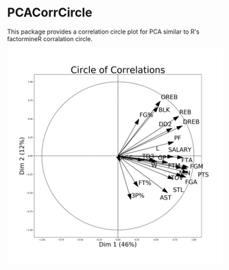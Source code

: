 # PCACorrCircle

This package provides a correlation circle plot for PCA similar to R's factormineR corralation circle.


![alt text](examples/nba.png)